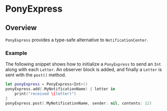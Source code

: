 # PonyExpress

## Overview

`PonyExpress` provides a type-safe alternative to `NotificationCenter`.


### Example

The following snippet shows how to initialize a `PonyExpress` to send an `Int`
along with each `Letter`. An observer block is added, and finally a `Letter`
is sent with the `post()` method.

```swift
let ponyExpress = PonyExpress<Int>()
ponyExpress.add(.MyNotificationName) { letter in
    print("received \(letter)")
}
ponyExpress.post(.MyNotificationName, sender: nil, contents: 12)
```
